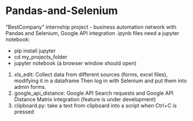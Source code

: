 # Pandas-and-Selenium
"BestCompany" internship project - business automation network with Pandas and Selenium, Google API integration
.ipynb files need a jupyter notebook:
  * pip install jupyter
  * cd my_projects_folder
  * jupyter notebook (a browser window should open)

1) xls_edit: Collect data from different sources (forms, excel files), modifying it in a dataframe
Then log in with Selenium and put them into admin forms.
2) google_api_distance: Google API Search requests and  Google API Distance Matrix integration (feature is under development)
3) clipboard.py: take a text from clipboard into a script when Ctrl+C is pressed
